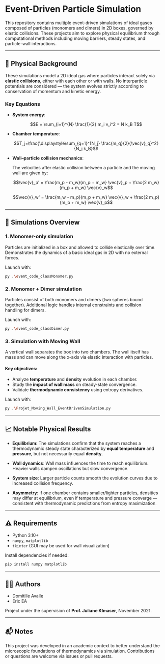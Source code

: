 # Event-Driven Particle Simulation

This repository contains multiple event-driven simulations of ideal gases composed of particles (monomers and dimers) in 2D boxes, governed by elastic collisions. These projects aim to explore physical equilibrium through computational methods including moving barriers, steady states, and particle-wall interactions.

---

## 🧪 Physical Background

These simulations model a 2D ideal gas where particles interact solely via **elastic collisions**, either with each other or with walls. No interparticle potentials are considered — the system evolves strictly according to conservation of momentum and kinetic energy.

### Key Equations

- **System energy**:
  ```math
  E = \sum_{i=1}^{N} \frac{1}{2} m_i v_i^2 = N k_B T
  ```

- **Chamber temperature**:
  ```math
  T_j=\frac{\displaystyle\sum_{q=1}^{N_j} \frac{m_q}{2}{\vec{v}_q}^2}{N_j k_B}
  ```

- **Wall–particle collision mechanics**:

  The velocities after elastic collision between a particle and the moving wall are given by:

  ```math
  \vec{v}_p' = \frac{m_p - m_w}{m_p + m_w} \vec{v}_p + \frac{2 m_w}{m_p + m_w} \vec{v}_w
  ```
  ```math
  \vec{v}_w' = \frac{m_w - m_p}{m_p + m_w} \vec{v}_w + \frac{2 m_p}{m_p + m_w} \vec{v}_p
  ```

---

## 📂 Simulations Overview

### 1. **Monomer-only simulation**

Particles are initialized in a box and allowed to collide elastically over time. Demonstrates the dynamics of a basic ideal gas in 2D with no external forces.

Launch with:

```bash
py .\event_code_classMonomer.py
```

### 2. **Monomer + Dimer simulation**

Particles consist of both monomers and dimers (two spheres bound together). Additional logic handles internal constraints and collision handling for dimers.

Launch with:

```bash
py .\event_code_classDimer.py
```

### 3. **Simulation with Moving Wall**

A vertical wall separates the box into two chambers. The wall itself has mass and can move along the x-axis via elastic interaction with particles.

#### Key objectives:
- Analyze **temperature** and **density** evolution in each chamber.
- Study the **impact of wall mass** on steady-state convergence.
- Validate **thermodynamic consistency** using entropy derivatives.

Launch with:

```bash
py .\Projet_Moving_Wall_EventDrivenSimulation.py
```

---

## 📈 Notable Physical Results

- **Equilibrium**: The simulations confirm that the system reaches a thermodynamic steady state characterized by **equal temperature** and **pressure**, but not necessarily equal **density**.

- **Wall dynamics**: Wall mass influences the time to reach equilibrium. Heavier walls dampen oscillations but slow convergence.

- **System size**: Larger particle counts smooth the evolution curves due to increased collision frequency.

- **Asymmetry**: If one chamber contains smaller/lighter particles, densities may differ at equilibrium, even if temperature and pressure converge — consistent with thermodynamic predictions from entropy maximization.

---

## ⚠️ Requirements

- Python 3.10+
- `numpy`, `matplotlib`
- `tkinter` (GUI may be used for wall visualization)

Install dependencies if needed:

```bash
pip install numpy matplotlib
```

---

## 👩‍💻 Authors

- Domitille Avalle  
- Eric EA

Project under the supervision of **Prof. Juliane Klmaser**, November 2021.

---

## 📬 Notes

This project was developed in an academic context to better understand the microscopic foundations of thermodynamics via simulation. Contributions or questions are welcome via issues or pull requests.
